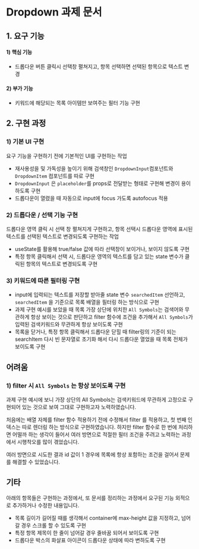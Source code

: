 # Dropdown 과제 문서

## 1. 요구 기능

#### 1) 핵심 기능

- 드롭다운 버튼 클릭시 선택창 펼쳐지고, 항목 선택하면 선택된 항목으로 텍스트 변경

#### 2) 부가 기능

- 키워드에 해당되는 목록 아이템만 보여주는 필터 기능 구현

## 2. 구현 과정

### 1) 기본 UI 구현

요구 기능을 구현하기 전에 기본적인 UI를 구현하는 작업

- 재사용성을 및 가독성을 높이기 위해 검색창인 `DropdownInput`컴포넌트와 `DropdownItem` 컴포넌트를 따로 구현
- `DropdownInput` 은 `placeholder`를 props로 전달받는 형태로 구현해 변경이 용이하도록 구현
- 드롭다운이 열렸을 때 자동으로 input에 focus 가도록 autofocus 적용

### 2) 드롭다운 / 선택 기능 구현

드롭다운 영역 클릭 시 선택 창 펼쳐지게 구현하고, 항목 선택시 드롭다운 영역에 표시된 텍스트를 선택된 텍스트로 변경되도록 구현하는 작업

- useState를 활용해 true/false 값에 따라 선택창이 보이거나, 보이지 않도록 구현
- 특정 항목 클릭해서 선택 시, 드롭다운 영역의 텍스트를 담고 있는 state 변수가 클릭된 항목의 텍스트로 변경되도록 구현

### 3) 키워드에 따른 필터링 구현

- input에 입력되는 텍스트를 저장할 받아줄 state 변수 `searchedItem` 선언하고, `searchedItem` 을 기준으로 목록 배열을 필터링 하는 방식으로 구현
- 과제 구현 예시를 보았을 때 목록 가장 상단에 위치한 `All Symbols`는 검색어와 무관하게 항상 보이는 것으로 판단하고 filter 함수에 조건을 추가해서 `All Symbols`가 입력된 검색키워드와 무관하게 항상 보이도록 구현
- 목록을 닫거나, 특정 항목 클릭해서 드롭다운 닫힐 때 filter링의 기준이 되는 searchItem 다시 빈 문자열로 초기화 해서 다시 드롭다운 열었을 때 목록 전체가 보이도록 구현

## 어려움

### 1) filter 시 `All Symbols` 는 항상 보이도록 구현

과제 구현 예시에 보니 가장 상단의 All Symbols는 검색키워드에 무관하게 고정으로 구현되어 있는 것으로 보여 그대로 구현하고자 노력하였습니다.

처음에는 배열 자체를 filter 함수 적용하기 전에 수정해서 filter 를 적용하고, 첫 번째 인덱스는 따로 렌더링 하는 방식으로 구현하였습니다. 하지만 filter 함수로 한 번에 처리하면 어떨까 하는 생각이 들어서 여러 방면으로 적절한 필터 조건을 주려고 노력하는 과정에서 시행착오를 많이 겪었습니다.

여러 방면으로 시도한 결과 id 값이 1 경우에 목록에 항상 포함하는 조건을 걸어서 문제를 해결할 수 있었습니다.

## 기타

아래의 항목들은 구현하는 과정에서, 또 문서를 정리하는 과정에서 요구된 기능 외적으로 추가하거나 수정한 내용입니다.

- 목록 길이가 길어질 때를 생각해서 container에 max-height 값을 지정하고, 넘어갈 경우 스크롤 할 수 있도록 구현
- 특정 항목 제목이 한 줄이 넘어갈 경우 줄바꿈 되어서 보이도록 구현
- 드롭다운 박스의 화살표 아이콘이 드롭다운 상태에 따라 변하도록 구현
